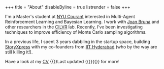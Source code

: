 +++
title = "About"
disableByline = true
listrender = false
+++

I'm a Master's student at [NYU Courant](https://cs.nyu.edu) interested in 
Multi-Agent Reinforcement Learning and Bayesian Learning. I work with 
[Joan Bruna](https://cims.nyu.edu/~bruna/) and other researchers in the 
[CILVR](https://wp.nyu.edu/cilvr/) lab. Recently, I've been investigating
techniques to improve efficiency of Monte Carlo sampling algorithms.

In a previous life, I spent 3 years dabbling in the startup space, 
building [StoryXpress](https://storyxpress.co/) with my
co-founders from [IIT Hyderabad](https://www.iith.ac.in/)
(who by the way are still killing it!).

Have a look at my [CV](/files/cv.pdf)
{{<footnote>}}Last updated {{<date>}}{{</footnote>}} for more!

